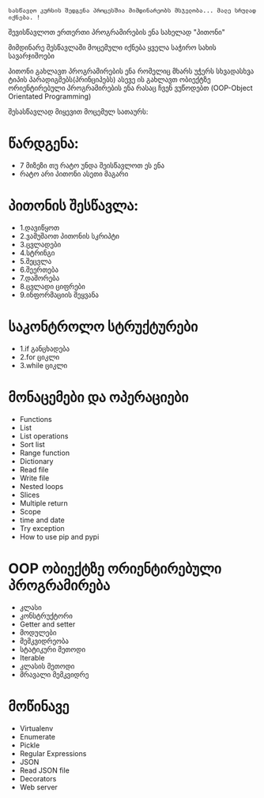 ```
სასწავლო კურსის შედგენა პროცესშია მიმდინარეობს მსჯელობა... მალე სრულად იქნება. !
```
შევისწავლოთ ერთერთი პროგრამირების ენა სახელად "პითონი"

მიმდინარე შესწავლაში მოცემული იქნება ყველა საჭირო სახის სავარჯიშოები

პითონი გახლავთ პროგრამირების ენა რომელიც მხარს უჭერს სხვადასხვა ტიპის პარადიგმებს(პრინციპებს)
ასევე ის გახლავთ ობიექტზე ორიენტირებული პროგრამირების ენა რასაც ჩვენ ვუწოდებთ (OOP-Object Orientated Programming)

შესასწავლად მიყევით მოცემულ სათაურს:


# წარდგენა:
-  7 მიზეზი თუ რატო უნდა შეისწავლოთ ეს ენა
-  რატო არი პითონი ასეთი მაგარი

# პითონის შესწავლა:

- 1.დავიწყოთ
- 2.ვამუშაოთ პითონის სკრიპტი
- 3.ცვლადები
- 4.სტრინგი
- 5.შეცვლა
- 6.შეერთება
- 7.დაშორება
- 8.ცვლადი ციფრები
- 9.ინფორმაციის შეყვანა

# საკონტროლო სტრუქტურები
- 1.if განცხადება
- 2.for ციკლი
- 3.while ციკლი

# მონაცემები და ოპერაციები
- Functions
- List
- List operations
- Sort list
- Range function
- Dictionary
- Read file
- Write file
- Nested loops
- Slices
- Multiple return
- Scope
- time and date
- Try exception
- How to use pip and pypi

# OOP ობიექტზე ორიენტირებული პროგრამირება
- კლასი
- კონსტრუქტორი
- Getter and setter
- მოდულები
- მემკვიდრეობა
- სტატიკური მეთოდი
- Iterable
- კლასის მეთოდი
- მრავალი მემკვიდრე

# მოწინავე
- Virtualenv
- Enumerate
- Pickle
- Regular Expressions
- JSON
- Read JSON file
- Decorators
- Web server
